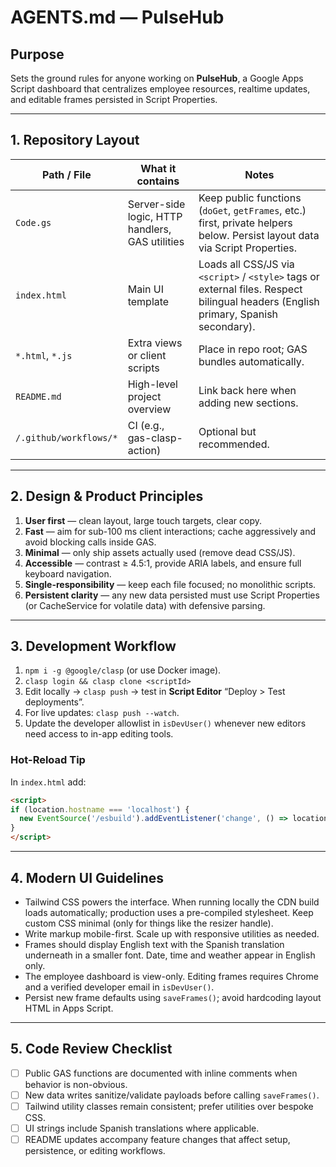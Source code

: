 # AGENTS.md — PulseHub

## Purpose
Sets the ground rules for anyone working on **PulseHub**, a Google Apps Script dashboard that centralizes employee resources, realtime updates, and editable frames persisted in Script Properties.

---

## 1. Repository Layout
| Path / File               | What it contains | Notes |
|---------------------------|------------------|-------|
| `Code.gs`                 | Server-side logic, HTTP handlers, GAS utilities | Keep public functions (`doGet`, `getFrames`, etc.) first, private helpers below. Persist layout data via Script Properties. |
| `index.html`              | Main UI template | Loads all CSS/JS via `<script>` / `<style>` tags or external files. Respect bilingual headers (English primary, Spanish secondary). |
| `*.html`, `*.js`          | Extra views or client scripts | Place in repo root; GAS bundles automatically. |
| `README.md`               | High-level project overview | Link back here when adding new sections. |
| `/.github/workflows/*`    | CI (e.g., gas-clasp-action) | Optional but recommended. |

---

## 2. Design & Product Principles
1. **User first** — clean layout, large touch targets, clear copy.
2. **Fast** — aim for sub-100 ms client interactions; cache aggressively and avoid blocking calls inside GAS.
3. **Minimal** — only ship assets actually used (remove dead CSS/JS).
4. **Accessible** — contrast ≥ 4.5:1, provide ARIA labels, and ensure full keyboard navigation.
5. **Single-responsibility** — keep each file focused; no monolithic scripts.
6. **Persistent clarity** — any new data persisted must use Script Properties (or CacheService for volatile data) with defensive parsing.

---

## 3. Development Workflow
1. `npm i -g @google/clasp` (or use Docker image).
2. `clasp login && clasp clone <scriptId>`
3. Edit locally → `clasp push` → test in **Script Editor** “Deploy > Test deployments”.
4. For live updates: `clasp push --watch`.
5. Update the developer allowlist in `isDevUser()` whenever new editors need access to in-app editing tools.

### Hot-Reload Tip
In `index.html` add:

```html
<script>
if (location.hostname === 'localhost') {
  new EventSource('/esbuild').addEventListener('change', () => location.reload());
}
</script>
```

---

## 4. Modern UI Guidelines
- Tailwind CSS powers the interface. When running locally the CDN build loads automatically; production uses a pre-compiled stylesheet. Keep custom CSS minimal (only for things like the resizer handle).
- Write markup mobile-first. Scale up with responsive utilities as needed.
- Frames should display English text with the Spanish translation underneath in a smaller font. Date, time and weather appear in English only.
- The employee dashboard is view-only. Editing frames requires Chrome and a verified developer email in `isDevUser()`.
- Persist new frame defaults using `saveFrames()`; avoid hardcoding layout HTML in Apps Script.

---

## 5. Code Review Checklist
- [ ] Public GAS functions are documented with inline comments when behavior is non-obvious.
- [ ] New data writes sanitize/validate payloads before calling `saveFrames()`.
- [ ] Tailwind utility classes remain consistent; prefer utilities over bespoke CSS.
- [ ] UI strings include Spanish translations where applicable.
- [ ] README updates accompany feature changes that affect setup, persistence, or editing workflows.
